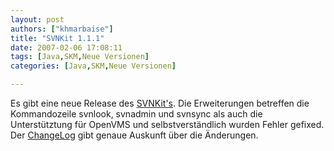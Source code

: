 ```yaml
---
layout: post
authors: ["khmarbaise"]
title: "SVNKit 1.1.1"
date: 2007-02-06 17:08:11
tags: [Java,SKM,Neue Versionen]
categories: [Java,SKM,Neue Versionen]

---
```

Es gibt eine neue Release des <a href="http://www.svnkit.com"  title="SVNKit">SVNKit's</a>. Die Erweiterungen betreffen die Kommandozeile svnlook, svnadmin und svnsync als auch die Unterstütztung für OpenVMS und selbstverständlich wurden Fehler gefixed. Der <a href="http://svn.svnkit.com/repos/svnkit/tags/1.1.1/changelog.txt"  title="ChangeLog">ChangeLog</a> gibt genaue Auskunft über die Änderungen.
